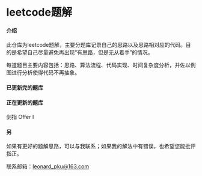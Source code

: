 # leetcode题解

#### 介绍
此仓库为leetcode题解，主要分题库记录自己的思路以及思路相对应的代码。目的是希望自己尽量避免再出现“有思路，但是无从着手”的情况。

每道题目主要内容包括：思路、算法流程、代码实现、时间复杂度分析，并佐以例图进行分析使得代码不再抽象。



#### 已更新完的题库



#### 正在更新的题库

剑指 Offer I



#### 另

如果有更好的题解思路，可以与我联系；如果我的解法中有错误，也希望您能批评指正。

联系邮箱：leonard_pku@163.com

